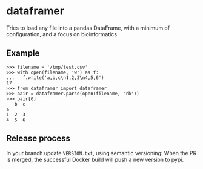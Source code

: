 # dataframer
Tries to load any file into a pandas DataFrame,
with a minimum of configuration,
and a focus on bioinformatics

## Example

```
>>> filename = '/tmp/test.csv'
>>> with open(filename, 'w') as f:
...   f.write('a,b,c\n1,2,3\n4,5,6')
17
>>> from dataframer import dataframer
>>> pair = dataframer.parse(open(filename, 'rb'))
>>> pair[0]
   b  c
a      
1  2  3
4  5  6

```

## Release process

In your branch update `VERSION.txt`, using semantic versioning: When the PR
is merged, the successful Docker build will push a new version to pypi.
